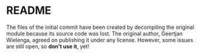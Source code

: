 # README

The files of the initial commit have been created by decompiling the original
module because its source code was lost. The original author, Geertjan Wielenga,
agreed on publishing it under any license. However, some issues are still open,
so **don't use it**, yet!
